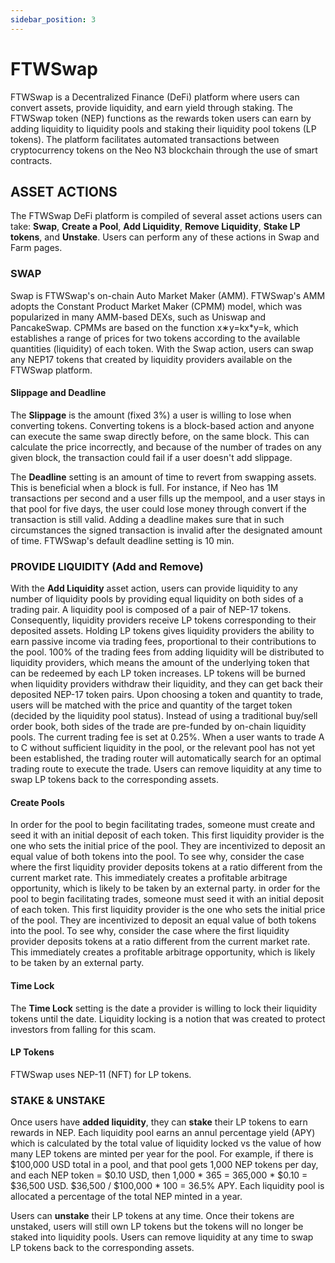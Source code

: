 ```yaml
---
sidebar_position: 3
---
```


# FTWSwap

FTWSwap is a Decentralized Finance (DeFi) platform where users can convert assets, provide liquidity, and earn yield through staking. The FTWSwap token (NEP) functions as the rewards token users can earn by adding liquidity to liquidity pools and staking their liquidity pool tokens (LP tokens). The platform facilitates automated transactions between cryptocurrency tokens on the Neo N3 blockchain through the use of smart contracts.

## ASSET ACTIONS

The FTWSwap DeFi platform is compiled of several asset actions users can take: **Swap**, **Create a Pool**, **Add Liquidity**, **Remove Liquidity**, **Stake LP tokens**, and **Unstake**. Users can perform any of these actions in Swap and Farm pages.

### SWAP

Swap is FTWSwap's on-chain Auto Market Maker (AMM). FTWSwap's AMM adopts the Constant Product Market Maker (CPMM) model, which was popularized in many AMM-based DEXs, such as Uniswap and PancakeSwap. CPMMs are based on the function x∗y=kx*y=k, which establishes a range of prices for two tokens according to the available quantities (liquidity) of each token.
With the Swap action, users can swap any NEP17 tokens that created by liquidity providers available on the FTWSwap platform.

#### Slippage and Deadline

The **Slippage** is the amount (fixed 3%) a user is willing to lose when converting tokens. Converting tokens is a block-based action and anyone can execute the same swap directly before, on the same block. This can calculate the price incorrectly, and because of the number of trades on any given block, the transaction could fail if a user doesn't add slippage.

The **Deadline** setting is an amount of time to revert from swapping assets. This is beneficial when a block is full. For instance, if Neo has 1M transactions per second and a user fills up the mempool, and a user stays in that pool for five days, the user could lose money through convert if the transaction is still valid. Adding a deadline makes sure that in such circumstances the signed transaction is invalid after the designated amount of time.
FTWSwap's default deadline setting is 10 min.

### PROVIDE LIQUIDITY (Add and Remove)

With the **Add Liquidity** asset action, users can provide liquidity to any number of liquidity pools by providing equal liquidity on both sides of a trading pair. A liquidity pool is composed of a pair of NEP-17 tokens. Consequently, liquidity providers receive LP tokens corresponding to their deposited assets. Holding LP tokens gives liquidity providers the ability to earn passive income via trading fees, proportional to their contributions to the pool. 100% of the trading fees from adding liquidity will be distributed to liquidity providers, which means the amount of the underlying token that can be redeemed by each LP token increases. LP tokens will be burned when liquidity providers withdraw their liquidity, and they can get back their deposited NEP-17 token pairs.
Upon choosing a token and quantity to trade, users will be matched with the price and quantity of the target token (decided by the liquidity pool status). Instead of using a traditional buy/sell order book, both sides of the trade are pre-funded by on-chain liquidity pools. The current trading fee is set at 0.25%. When a user wants to trade A to C without sufficient liquidity in the pool, or the relevant pool has not yet been established, the trading router will automatically search for an optimal trading route to execute the trade.
Users can remove liquidity at any time to swap LP tokens back to the corresponding assets.

#### Create Pools

In order for the pool to begin facilitating trades, someone must create and seed it with an initial deposit of each token. This first liquidity provider is the one who sets the initial price of the pool. They are incentivized to deposit an equal value of both tokens into the pool. To see why, consider the case where the first liquidity provider deposits tokens at a ratio different from the current market rate. This immediately creates a profitable arbitrage opportunity, which is likely to be taken by an external party. in order for the pool to begin facilitating trades, someone must seed it with an initial deposit of each token. This first liquidity provider is the one who sets the initial price of the pool. They are incentivized to deposit an equal value of both tokens into the pool. To see why, consider the case where the first liquidity provider deposits tokens at a ratio different from the current market rate. This immediately creates a profitable arbitrage opportunity, which is likely to be taken by an external party.

#### Time Lock
The **Time Lock** setting is the date a provider is willing to lock their liquidity tokens until the date. Liquidity locking is a notion that was created to protect investors from falling for this scam.

#### LP Tokens

FTWSwap uses NEP-11 (NFT) for LP tokens.

### STAKE & UNSTAKE

Once users have **added liquidity**, they can **stake** their LP tokens to earn rewards in NEP. Each liquidity pool earns an annul percentage yield (APY) which is calculated by the total value of liquidity locked vs the value of how many LEP tokens are minted per year for the pool. For example, if there is $100,000 USD total in a pool, and that pool gets 1,000 NEP tokens per day, and each NEP token = $0.10 USD, then 1,000 * 365 = 365,000 * $0.10 = $36,500 USD. $36,500 / $100,000 * 100 = 36.5% APY.
Each liquidity pool is allocated a percentage of the total NEP minted in a year.

Users can **unstake** their LP tokens at any time. Once their tokens are unstaked, users will still own LP tokens but the tokens will no longer be staked into liquidity pools. Users can remove liquidity at any time to swap LP tokens back to the corresponding assets.

